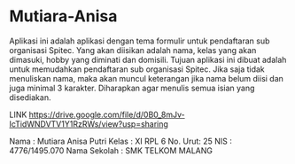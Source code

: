 # Mutiara-Anisa

Aplikasi ini adalah aplikasi dengan tema formulir untuk pendaftaran sub organisasi Spitec. Yang akan diisikan adalah nama, kelas yang akan dimasuki, hobby yang diminati dan domisili. Tujuan aplikasi ini dibuat adalah untuk memudahkan pendaftaran sub organisasi Spitec. Jika saja tidak menuliskan nama, maka akan muncul keterangan jika nama belum diisi dan juga minimal 3 karakter. Diharapkan agar menulis semua isian yang disediakan.

LINK https://drive.google.com/file/d/0B0_8mJv-IcTidWNDVTV1Y1RzRWs/view?usp=sharing


Nama : Mutiara Anisa Putri
Kelas : XI RPL 6
No. Urut: 25
NIS : 4776/1495.070
Nama Sekolah : SMK TELKOM MALANG
